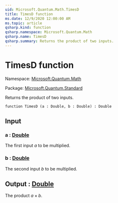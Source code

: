 ```yaml
---
uid: Microsoft.Quantum.Math.TimesD
title: TimesD function
ms.date: 12/9/2020 12:00:00 AM
ms.topic: article
qsharp.kind: function
qsharp.namespace: Microsoft.Quantum.Math
qsharp.name: TimesD
qsharp.summary: Returns the product of two inputs.
---
```


# TimesD function

Namespace: [Microsoft.Quantum.Math](xref:Microsoft.Quantum.Math)

Package: [Microsoft.Quantum.Standard](https://nuget.org/packages/Microsoft.Quantum.Standard)


Returns the product of two inputs.

```qsharp
function TimesD (a : Double, b : Double) : Double
```


## Input

### a : [Double](xref:microsoft.quantum.lang-ref.double)

The first input $a$ to be multiplied.


### b : [Double](xref:microsoft.quantum.lang-ref.double)

The second input $b$ to be multiplied.



## Output : [Double](xref:microsoft.quantum.lang-ref.double)

The product $a \times b$.